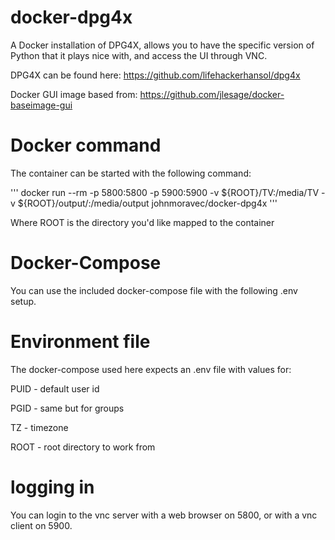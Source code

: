 # docker-dpg4x
A Docker installation of DPG4X, allows you to have the specific version of Python that it plays nice with, and access the UI through VNC.

DPG4X can be found here: https://github.com/lifehackerhansol/dpg4x

Docker GUI image based from: https://github.com/jlesage/docker-baseimage-gui

# Docker command
The container can be started with the following command:

'''
docker run --rm -p 5800:5800 -p 5900:5900 -v ${ROOT}/TV:/media/TV -v ${ROOT}/output/:/media/output johnmoravec/docker-dpg4x
'''

Where ROOT is the directory you'd like mapped to the container

# Docker-Compose
You can use the included docker-compose file with the following .env setup.

# Environment file
The docker-compose used here expects an .env file with values for:

PUID - default user id

PGID - same but for groups

TZ - timezone

ROOT - root directory to work from

# logging in
You can login to the vnc server with a web browser on 5800, or with a vnc client on 5900.
